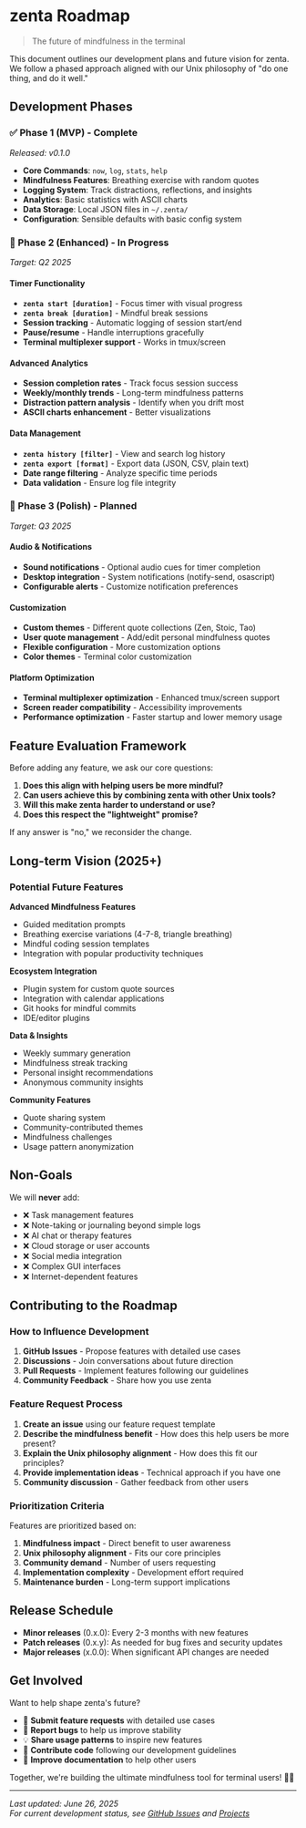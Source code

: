 # zenta Roadmap

> The future of mindfulness in the terminal

This document outlines our development plans and future vision for zenta. We follow a phased approach aligned with our Unix philosophy of "do one thing, and do it well."

## Development Phases

### ✅ Phase 1 (MVP) - **Complete**
*Released: v0.1.0*

- **Core Commands**: `now`, `log`, `stats`, `help`
- **Mindfulness Features**: Breathing exercise with random quotes
- **Logging System**: Track distractions, reflections, and insights
- **Analytics**: Basic statistics with ASCII charts
- **Data Storage**: Local JSON files in `~/.zenta/`
- **Configuration**: Sensible defaults with basic config system

### 🚧 Phase 2 (Enhanced) - **In Progress**
*Target: Q2 2025*

#### Timer Functionality
- **`zenta start [duration]`** - Focus timer with visual progress
- **`zenta break [duration]`** - Mindful break sessions
- **Session tracking** - Automatic logging of session start/end
- **Pause/resume** - Handle interruptions gracefully
- **Terminal multiplexer support** - Works in tmux/screen

#### Advanced Analytics
- **Session completion rates** - Track focus session success
- **Weekly/monthly trends** - Long-term mindfulness patterns
- **Distraction pattern analysis** - Identify when you drift most
- **ASCII charts enhancement** - Better visualizations

#### Data Management
- **`zenta history [filter]`** - View and search log history
- **`zenta export [format]`** - Export data (JSON, CSV, plain text)
- **Date range filtering** - Analyze specific time periods
- **Data validation** - Ensure log file integrity

### 🔮 Phase 3 (Polish) - **Planned**
*Target: Q3 2025*

#### Audio & Notifications
- **Sound notifications** - Optional audio cues for timer completion
- **Desktop integration** - System notifications (notify-send, osascript)
- **Configurable alerts** - Customize notification preferences

#### Customization
- **Custom themes** - Different quote collections (Zen, Stoic, Tao)
- **User quote management** - Add/edit personal mindfulness quotes
- **Flexible configuration** - More customization options
- **Color themes** - Terminal color customization

#### Platform Optimization
- **Terminal multiplexer optimization** - Enhanced tmux/screen support
- **Screen reader compatibility** - Accessibility improvements
- **Performance optimization** - Faster startup and lower memory usage

## Feature Evaluation Framework

Before adding any feature, we ask our core questions:

1. **Does this align with helping users be more mindful?**
2. **Can users achieve this by combining zenta with other Unix tools?**
3. **Will this make zenta harder to understand or use?**
4. **Does this respect the "lightweight" promise?**

If any answer is "no," we reconsider the change.

## Long-term Vision (2025+)

### Potential Future Features

**Advanced Mindfulness Features**
- Guided meditation prompts
- Breathing exercise variations (4-7-8, triangle breathing)
- Mindful coding session templates
- Integration with popular productivity techniques

**Ecosystem Integration**
- Plugin system for custom quote sources
- Integration with calendar applications
- Git hooks for mindful commits
- IDE/editor plugins

**Data & Insights**
- Weekly summary generation
- Mindfulness streak tracking
- Personal insight recommendations
- Anonymous community insights

**Community Features**
- Quote sharing system
- Community-contributed themes
- Mindfulness challenges
- Usage pattern anonymization

## Non-Goals

We will **never** add:
- ❌ Task management features
- ❌ Note-taking or journaling beyond simple logs
- ❌ AI chat or therapy features
- ❌ Cloud storage or user accounts
- ❌ Social media integration
- ❌ Complex GUI interfaces
- ❌ Internet-dependent features

## Contributing to the Roadmap

### How to Influence Development

1. **GitHub Issues** - Propose features with detailed use cases
2. **Discussions** - Join conversations about future direction
3. **Pull Requests** - Implement features following our guidelines
4. **Community Feedback** - Share how you use zenta

### Feature Request Process

1. **Create an issue** using our feature request template
2. **Describe the mindfulness benefit** - How does this help users be more present?
3. **Explain the Unix philosophy alignment** - How does this fit our principles?
4. **Provide implementation ideas** - Technical approach if you have one
5. **Community discussion** - Gather feedback from other users

### Prioritization Criteria

Features are prioritized based on:

1. **Mindfulness impact** - Direct benefit to user awareness
2. **Unix philosophy alignment** - Fits our core principles
3. **Community demand** - Number of users requesting
4. **Implementation complexity** - Development effort required
5. **Maintenance burden** - Long-term support implications

## Release Schedule

- **Minor releases** (0.x.0): Every 2-3 months with new features
- **Patch releases** (0.x.y): As needed for bug fixes and security updates
- **Major releases** (x.0.0): When significant API changes are needed

## Get Involved

Want to help shape zenta's future?

- 📝 **Submit feature requests** with detailed use cases
- 🐛 **Report bugs** to help us improve stability
- 💡 **Share usage patterns** to inspire new features
- 🔧 **Contribute code** following our development guidelines
- 📖 **Improve documentation** to help other users

Together, we're building the ultimate mindfulness tool for terminal users! 🧘‍♂️

---

*Last updated: June 26, 2025*  
*For current development status, see [GitHub Issues](https://github.com/e6a5/zenta/issues) and [Projects](https://github.com/e6a5/zenta/projects)* 